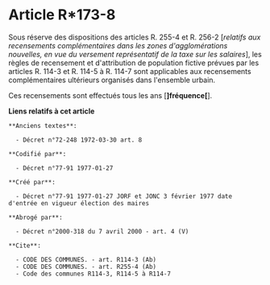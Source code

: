 # Article R*173-8

Sous réserve des dispositions des articles R. 255-4 et R. 256-2 [*relatifs aux recensements complémentaires dans les zones
d'agglomérations nouvelles, en vue du versement représentatif de la taxe sur les salaires*], les règles de recensement et
d'attribution de population fictive prévues par les articles R. 114-3 et R. 114-5 à R. 114-7 sont applicables aux
recensements complémentaires ultérieurs organisés dans l'ensemble urbain. 

Ces recensements sont effectués tous les ans [**]fréquence[**].

**Liens relatifs à cet article**

	**Anciens textes**:

	  - Décret n°72-248 1972-03-30 art. 8

	**Codifié par**:

	  - Décret n°77-91 1977-01-27

	**Créé par**:

	  - Décret n°77-91 1977-01-27 JORF et JONC 3 février 1977 date d'entrée en vigueur élection des maires

	**Abrogé par**:

	  - Décret n°2000-318 du 7 avril 2000 - art. 4 (V)

	**Cite**:

	  - CODE DES COMMUNES. - art. R114-3 (Ab)
	  - CODE DES COMMUNES. - art. R255-4 (Ab)
	  - Code des communes R114-3, R114-5 à R114-7

